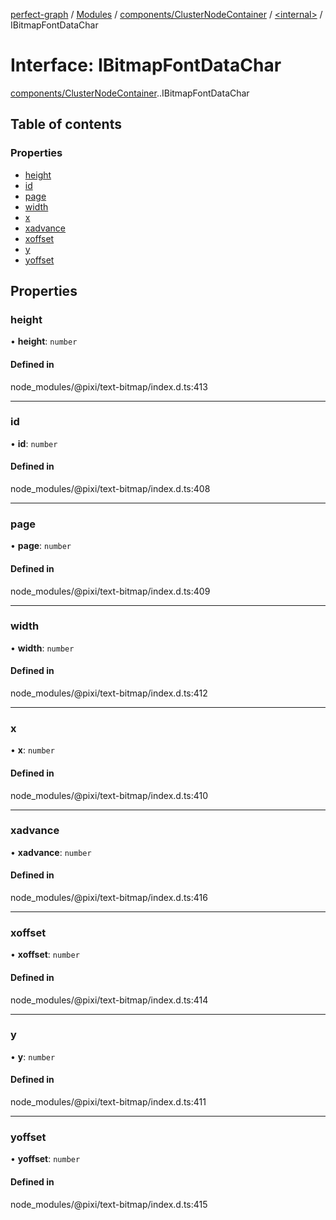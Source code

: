 [perfect-graph](../README.md) / [Modules](../modules.md) / [components/ClusterNodeContainer](../modules/components_ClusterNodeContainer.md) / [<internal\>](../modules/components_ClusterNodeContainer._internal_.md) / IBitmapFontDataChar

# Interface: IBitmapFontDataChar

[components/ClusterNodeContainer](../modules/components_ClusterNodeContainer.md).[<internal>](../modules/components_ClusterNodeContainer._internal_.md).IBitmapFontDataChar

## Table of contents

### Properties

- [height](components_ClusterNodeContainer._internal_.IBitmapFontDataChar.md#height)
- [id](components_ClusterNodeContainer._internal_.IBitmapFontDataChar.md#id)
- [page](components_ClusterNodeContainer._internal_.IBitmapFontDataChar.md#page)
- [width](components_ClusterNodeContainer._internal_.IBitmapFontDataChar.md#width)
- [x](components_ClusterNodeContainer._internal_.IBitmapFontDataChar.md#x)
- [xadvance](components_ClusterNodeContainer._internal_.IBitmapFontDataChar.md#xadvance)
- [xoffset](components_ClusterNodeContainer._internal_.IBitmapFontDataChar.md#xoffset)
- [y](components_ClusterNodeContainer._internal_.IBitmapFontDataChar.md#y)
- [yoffset](components_ClusterNodeContainer._internal_.IBitmapFontDataChar.md#yoffset)

## Properties

### height

• **height**: `number`

#### Defined in

node_modules/@pixi/text-bitmap/index.d.ts:413

___

### id

• **id**: `number`

#### Defined in

node_modules/@pixi/text-bitmap/index.d.ts:408

___

### page

• **page**: `number`

#### Defined in

node_modules/@pixi/text-bitmap/index.d.ts:409

___

### width

• **width**: `number`

#### Defined in

node_modules/@pixi/text-bitmap/index.d.ts:412

___

### x

• **x**: `number`

#### Defined in

node_modules/@pixi/text-bitmap/index.d.ts:410

___

### xadvance

• **xadvance**: `number`

#### Defined in

node_modules/@pixi/text-bitmap/index.d.ts:416

___

### xoffset

• **xoffset**: `number`

#### Defined in

node_modules/@pixi/text-bitmap/index.d.ts:414

___

### y

• **y**: `number`

#### Defined in

node_modules/@pixi/text-bitmap/index.d.ts:411

___

### yoffset

• **yoffset**: `number`

#### Defined in

node_modules/@pixi/text-bitmap/index.d.ts:415
